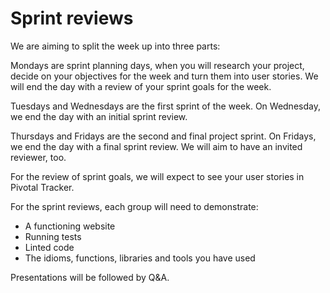 # Sprint reviews

We are aiming to split the week up into three parts:

Mondays are sprint planning days, when you will research your project, decide on your objectives for the week and turn them into user stories. We will end the day with a review of your sprint goals for the week.

Tuesdays and Wednesdays are the first sprint of the week. On Wednesday, we end the day with an initial sprint review.

Thursdays and Fridays are the second and final project sprint. On Fridays, we end the day with a final sprint review. We will aim to have an invited reviewer, too.

For the review of sprint goals, we will expect to see your user stories in Pivotal Tracker.

For the sprint reviews, each group will need to demonstrate:

* A functioning website
* Running tests
* Linted code
* The idioms, functions, libraries and tools you have used

Presentations will be followed by Q&A.


